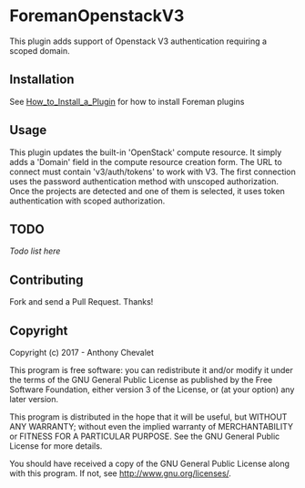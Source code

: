 # ForemanOpenstackV3

This plugin adds support of Openstack V3 authentication requiring a scoped domain.

## Installation

See [How_to_Install_a_Plugin](http://projects.theforeman.org/projects/foreman/wiki/How_to_Install_a_Plugin)
for how to install Foreman plugins

## Usage

This plugin updates the built-in 'OpenStack' compute resource. It simply adds a 'Domain' field in the compute resource creation form.
The URL to connect must contain 'v3/auth/tokens' to work with V3.
The first connection uses the password authentication method with unscoped authorization. Once the projects are detected and one of them is selected, it uses token authentication with scoped authorization.

## TODO

*Todo list here*

## Contributing

Fork and send a Pull Request. Thanks!

## Copyright

Copyright (c) 2017 - Anthony Chevalet

This program is free software: you can redistribute it and/or modify
it under the terms of the GNU General Public License as published by
the Free Software Foundation, either version 3 of the License, or
(at your option) any later version.

This program is distributed in the hope that it will be useful,
but WITHOUT ANY WARRANTY; without even the implied warranty of
MERCHANTABILITY or FITNESS FOR A PARTICULAR PURPOSE.  See the
GNU General Public License for more details.

You should have received a copy of the GNU General Public License
along with this program.  If not, see <http://www.gnu.org/licenses/>.

